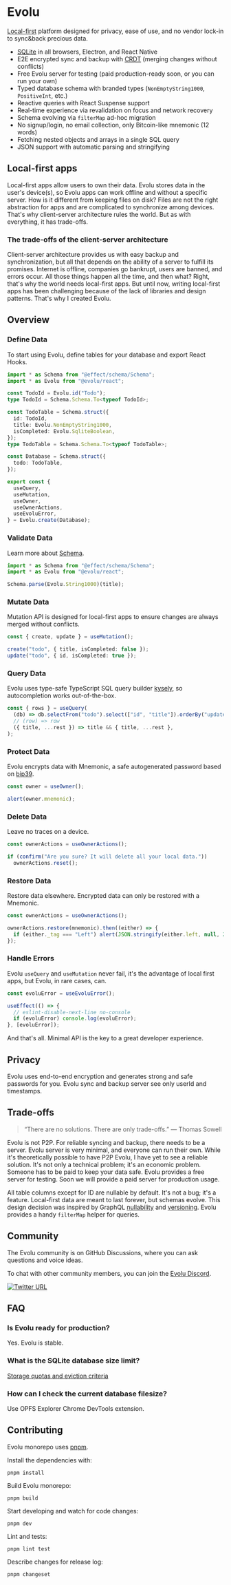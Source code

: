 # Evolu

[Local-first](https://www.inkandswitch.com/local-first/) platform designed for privacy, ease of use, and no vendor lock-in to sync&back precious data.

- [SQLite](https://sqlite.org/) in all browsers, Electron, and React Native
- E2E encrypted sync and backup with [CRDT](https://crdt.tech/) (merging changes without conflicts)
- Free Evolu server for testing (paid production-ready soon, or you can run your own)
- Typed database schema with branded types (`NonEmptyString1000`, `PositiveInt`, etc.)
- Reactive queries with React Suspense support
- Real-time experience via revalidation on focus and network recovery
- Schema evolving via `filterMap` ad-hoc migration
- No signup/login, no email collection, only Bitcoin-like mnemonic (12 words)
- Fetching nested objects and arrays in a single SQL query
- JSON support with automatic parsing and stringifying

## Local-first apps

Local-first apps allow users to own their data. Evolu stores data in the user's device(s), so Evolu apps can work offline and without a specific server. How is it different from keeping files on disk? Files are not the right abstraction for apps and are complicated to synchronize among devices. That's why client-server architecture rules the world. But as with everything, it has trade-offs.

### The trade-offs of the client-server architecture

Client-server architecture provides us with easy backup and synchronization, but all that depends on the ability of a server to fulfill its promises. Internet is offline, companies go bankrupt, users are banned, and errors occur. All those things happen all the time, and then what? Right, that's why the world needs local-first apps. But until now, writing local-first apps has been challenging because of the lack of libraries and design patterns. That's why I created Evolu.

## Overview

### Define Data

To start using Evolu, define tables for your database and export React Hooks.

```ts
import * as Schema from "@effect/schema/Schema";
import * as Evolu from "@evolu/react";

const TodoId = Evolu.id("Todo");
type TodoId = Schema.Schema.To<typeof TodoId>;

const TodoTable = Schema.struct({
  id: TodoId,
  title: Evolu.NonEmptyString1000,
  isCompleted: Evolu.SqliteBoolean,
});
type TodoTable = Schema.Schema.To<typeof TodoTable>;

const Database = Schema.struct({
  todo: TodoTable,
});

export const {
  useQuery,
  useMutation,
  useOwner,
  useOwnerActions,
  useEvoluError,
} = Evolu.create(Database);
```

### Validate Data

Learn more about [Schema](https://github.com/effect-ts/schema).

```ts
import * as Schema from "@effect/schema/Schema";
import * as Evolu from "@evolu/react";

Schema.parse(Evolu.String1000)(title);
```

### Mutate Data

Mutation API is designed for local-first apps to ensure changes are always merged without conflicts.

```ts
const { create, update } = useMutation();

create("todo", { title, isCompleted: false });
update("todo", { id, isCompleted: true });
```

### Query Data

Evolu uses type-safe TypeScript SQL query builder [kysely](https://github.com/koskimas/kysely), so autocompletion works out-of-the-box.

```ts
const { rows } = useQuery(
  (db) => db.selectFrom("todo").select(["id", "title"]).orderBy("updatedAt"),
  // (row) => row
  ({ title, ...rest }) => title && { title, ...rest },
);
```

### Protect Data

Evolu encrypts data with Mnemonic, a safe autogenerated password based on [bip39](https://github.com/bitcoin/bips/blob/master/bip-0039.mediawiki).

```ts
const owner = useOwner();

alert(owner.mnemonic);
```

### Delete Data

Leave no traces on a device.

```ts
const ownerActions = useOwnerActions();

if (confirm("Are you sure? It will delete all your local data."))
  ownerActions.reset();
```

### Restore Data

Restore data elsewhere. Encrypted data can only be restored with a Mnemonic.

```ts
const ownerActions = useOwnerActions();

ownerActions.restore(mnemonic).then((either) => {
  if (either._tag === "Left") alert(JSON.stringify(either.left, null, 2));
});
```

### Handle Errors

Evolu `useQuery` and `useMutation` never fail, it's the advantage of local first apps, but Evolu, in rare cases, can.

```ts
const evoluError = useEvoluError();

useEffect(() => {
  // eslint-disable-next-line no-console
  if (evoluError) console.log(evoluError);
}, [evoluError]);
```

And that's all. Minimal API is the key to a great developer experience.

## Privacy

Evolu uses end-to-end encryption and generates strong and safe passwords for you. Evolu sync and backup server see only userId and timestamps.

## Trade-offs

> “There are no solutions. There are only trade-offs.” ― Thomas Sowell

Evolu is not P2P. For reliable syncing and backup, there needs to be a server. Evolu server is very minimal, and everyone can run their own. While it's theoretically possible to have P2P Evolu, I have yet to see a reliable solution. It's not only a technical problem; it's an economic problem. Someone has to be paid to keep your data safe. Evolu provides a free server for testing. Soon we will provide a paid server for production usage.

All table columns except for ID are nullable by default. It's not a bug; it's a feature. Local-first data are meant to last forever, but schemas evolve. This design decision was inspired by GraphQL [nullability](https://graphql.org/learn/best-practices/#nullability) and [versioning](https://graphql.org/learn/best-practices/#versioning). Evolu provides a handy `filterMap` helper for queries.

## Community

The Evolu community is on GitHub Discussions, where you can ask questions and voice ideas.

To chat with other community members, you can join the [Evolu Discord](https://discord.gg/2J8yyyyxtZ).

[![Twitter URL](https://img.shields.io/twitter/url/https/twitter.com/evoluhq.svg?style=social&label=Follow%20%40evoluhq)](https://twitter.com/evoluhq)

## FAQ

### Is Evolu ready for production?

Yes. Evolu is stable.

### What is the SQLite database size limit?

[Storage quotas and eviction criteria](https://developer.mozilla.org/en-US/docs/Web/API/Storage_API/Storage_quotas_and_eviction_criteria)

### How can I check the current database filesize?

Use OPFS Explorer Chrome DevTools extension.

## Contributing

Evolu monorepo uses [pnpm](https://pnpm.io).

Install the dependencies with:

```
pnpm install
```

Build Evolu monorepo:

```
pnpm build
```

Start developing and watch for code changes:

```
pnpm dev
```

Lint and tests:

```
pnpm lint test
```

Describe changes for release log:

```
pnpm changeset
```
